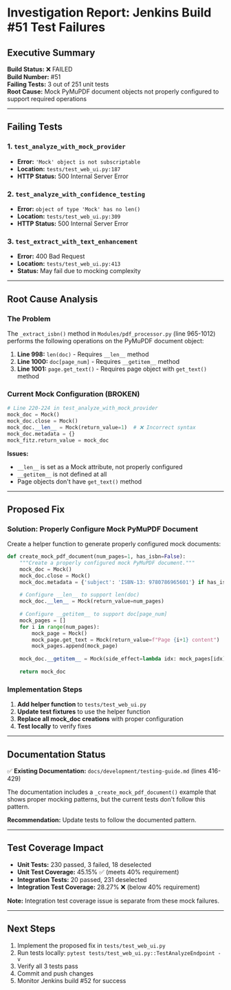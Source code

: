 # Investigation Report: Jenkins Build #51 Test Failures

## Executive Summary

**Build Status:** ❌ FAILED  
**Build Number:** #51  
**Failing Tests:** 3 out of 251 unit tests  
**Root Cause:** Mock PyMuPDF document objects not properly configured to support required operations

---

## Failing Tests

### 1. `test_analyze_with_mock_provider`
- **Error:** `'Mock' object is not subscriptable`
- **Location:** `tests/test_web_ui.py:187`
- **HTTP Status:** 500 Internal Server Error

### 2. `test_analyze_with_confidence_testing`
- **Error:** `object of type 'Mock' has no len()`
- **Location:** `tests/test_web_ui.py:309`
- **HTTP Status:** 500 Internal Server Error

### 3. `test_extract_with_text_enhancement`
- **Error:** 400 Bad Request
- **Location:** `tests/test_web_ui.py:413`
- **Status:** May fail due to mocking complexity

---

## Root Cause Analysis

### The Problem

The `_extract_isbn()` method in `Modules/pdf_processor.py` (line 965-1012) performs the following operations on the PyMuPDF document object:

1. **Line 998:** `len(doc)` - Requires `__len__` method
2. **Line 1000:** `doc[page_num]` - Requires `__getitem__` method
3. **Line 1001:** `page.get_text()` - Requires page object with `get_text()` method

### Current Mock Configuration (BROKEN)

```python
# Line 220-224 in test_analyze_with_mock_provider
mock_doc = Mock()
mock_doc.close = Mock()
mock_doc.__len__ = Mock(return_value=1)  # ❌ Incorrect syntax
mock_doc.metadata = {}
mock_fitz.return_value = mock_doc
```

**Issues:**
- `__len__` is set as a Mock attribute, not properly configured
- `__getitem__` is not defined at all
- Page objects don't have `get_text()` method

---

## Proposed Fix

### Solution: Properly Configure Mock PyMuPDF Document

Create a helper function to generate properly configured mock documents:

```python
def create_mock_pdf_document(num_pages=1, has_isbn=False):
    """Create a properly configured mock PyMuPDF document."""
    mock_doc = Mock()
    mock_doc.close = Mock()
    mock_doc.metadata = {'subject': 'ISBN-13: 9780786965601'} if has_isbn else {}
    
    # Configure __len__ to support len(doc)
    mock_doc.__len__ = Mock(return_value=num_pages)
    
    # Configure __getitem__ to support doc[page_num]
    mock_pages = []
    for i in range(num_pages):
        mock_page = Mock()
        mock_page.get_text = Mock(return_value=f"Page {i+1} content")
        mock_pages.append(mock_page)
    
    mock_doc.__getitem__ = Mock(side_effect=lambda idx: mock_pages[idx])
    
    return mock_doc
```

### Implementation Steps

1. **Add helper function** to `tests/test_web_ui.py`
2. **Update test fixtures** to use the helper function
3. **Replace all mock_doc creations** with proper configuration
4. **Test locally** to verify fixes

---

## Documentation Status

✅ **Existing Documentation:** `docs/development/testing-guide.md` (lines 416-429)

The documentation includes a `_create_mock_pdf_document()` example that shows proper mocking patterns, but the current tests don't follow this pattern.

**Recommendation:** Update tests to follow the documented pattern.

---

## Test Coverage Impact

- **Unit Tests:** 230 passed, 3 failed, 18 deselected
- **Unit Test Coverage:** 45.15% ✅ (meets 40% requirement)
- **Integration Tests:** 20 passed, 231 deselected
- **Integration Test Coverage:** 28.27% ❌ (below 40% requirement)

**Note:** Integration test coverage issue is separate from these mock failures.

---

## Next Steps

1. Implement the proposed fix in `tests/test_web_ui.py`
2. Run tests locally: `pytest tests/test_web_ui.py::TestAnalyzeEndpoint -v`
3. Verify all 3 tests pass
4. Commit and push changes
5. Monitor Jenkins build #52 for success

